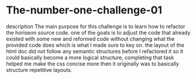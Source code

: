 # The-number-one-challenge-01

description
The main purpose for this challenge is to learn how to refactor the horiseon source code. one of the goals is to adjust the code that already existed with some new and reformed code without changing what the provided code does which is what I made sure to key on. 
the layout of the html doc did not follow any semantic structures before I refactored it so it could basically become a more logical structure, completing that task helped me make the css concise more then it originally was to basically structure repetitive layouts.